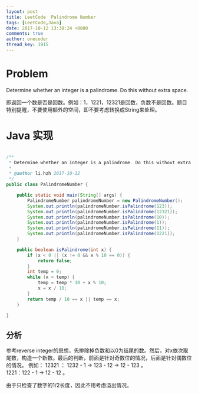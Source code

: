 ```yaml
---
layout: post
title: LeetCode  Palindrome Number
tags: [LeetCode,Java]
date: 2017-10-12 13:38:24 +0800
comments: true
author: onecoder
thread_key: 1915
---
```

# Problem

Determine whether an integer is a palindrome. Do this without extra space.

即返回一个数是否是回数。例如：1，1221，12321是回数，负数不是回数。题目特别提醒，不要使用额外的空间，即不要考虑转换成String来处理。

# Java 实现

``` java

/**
 * Determine whether an integer is a palindrome. Do this without extra space.
 *
 * @author li.hzh 2017-10-12
 */
public class PalindromeNumber {

    public static void main(String[] args) {
        PalindromeNumber palindromeNumber = new PalindromeNumber();
        System.out.println(palindromeNumber.isPalindrome(123));
        System.out.println(palindromeNumber.isPalindrome(12321));
        System.out.println(palindromeNumber.isPalindrome(10));
        System.out.println(palindromeNumber.isPalindrome(1));
        System.out.println(palindromeNumber.isPalindrome(11));
        System.out.println(palindromeNumber.isPalindrome(1221));
    }

    public boolean isPalindrome(int x) {
        if (x < 0 || (x != 0 && x % 10 == 0)) {
            return false;
        }
        int temp = 0;
        while (x > temp) {
            temp = temp * 10 + x % 10;
            x = x / 10;
        }
        return temp / 10 == x || temp == x;
    }

}

```

## 分析

参考reverse integer的思想，先排除掉负数和以0为结尾的数。然后，对x依次取尾数，构造一个新数。最后的判断，前面是针对奇数位的情况，后面是针对偶数位的情况。
例如：
12321 ： 1232  - 1  -> 123 - 12 -> 12 - 123 。  
1221：122 - 1 -> 12 - 12 。

由于只检查了数字的1/2长度，因此不用考虑溢出情况。

